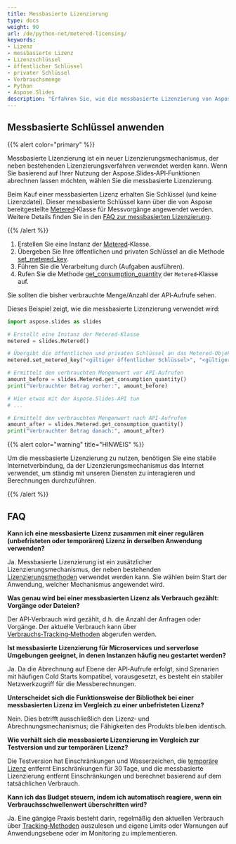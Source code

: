 ```yaml
---
title: Messbasierte Lizenzierung
type: docs
weight: 90
url: /de/python-net/metered-licensing/
keywords:
- Lizenz
- messbasierte Lizenz
- Lizenzschlüssel
- öffentlicher Schlüssel
- privater Schlüssel
- Verbrauchsmenge
- Python
- Aspose.Slides
description: "Erfahren Sie, wie die messbasierte Lizenzierung von Aspose.Slides für Python via .NET es Ihnen ermöglicht, PowerPoint- und OpenDocument-Dateien flexibel zu verarbeiten und nur das zu bezahlen, was Sie nutzen."
---
```


## **Messbasierte Schlüssel anwenden**

{{% alert color="primary" %}} 

Messbasierte Lizenzierung ist ein neuer Lizenzierungsmechanismus, der neben bestehenden Lizenzierungsverfahren verwendet werden kann. Wenn Sie basierend auf Ihrer Nutzung der Aspose.Slides‑API‑Funktionen abrechnen lassen möchten, wählen Sie die messbasierte Lizenzierung.

Beim Kauf einer messbasierten Lizenz erhalten Sie Schlüssel (und keine Lizenzdatei). Dieser messbasierte Schlüssel kann über die von Aspose bereitgestellte [Metered](https://reference.aspose.com/slides/python-net/aspose.slides/metered/)‑Klasse für Messvorgänge angewendet werden. Weitere Details finden Sie in den [FAQ zur messbasierten Lizenzierung](https://purchase.aspose.com/faqs/licensing/metered).

{{% /alert %}} 

1. Erstellen Sie eine Instanz der [Metered](https://reference.aspose.com/slides/python-net/aspose.slides/metered/)‑Klasse.
1. Übergeben Sie Ihre öffentlichen und privaten Schlüssel an die Methode [set_metered_key](https://reference.aspose.com/slides/python-net/aspose.slides/metered/set_metered_key/#str-str).
1. Führen Sie die Verarbeitung durch (Aufgaben ausführen).
1. Rufen Sie die Methode [get_consumption_quantity](https://reference.aspose.com/slides/python-net/aspose.slides/metered/get_consumption_quantity/#) der `Metered`‑Klasse auf.

Sie sollten die bisher verbrauchte Menge/Anzahl der API‑Aufrufe sehen.

Dieses Beispiel zeigt, wie die messbasierte Lizenzierung verwendet wird:

```python
import aspose.slides as slides

# Erstellt eine Instanz der Metered‑Klasse
metered = slides.Metered()

# Übergibt die öffentlichen und privaten Schlüssel an das Metered‑Objekt
metered.set_metered_key("<gültiger öffentlicher Schlüssel>", "<gültiger privater Schlüssel>")

# Ermittelt den verbrauchten Mengenwert vor API‑Aufrufen
amount_before = slides.Metered.get_consumption_quantity()
print("Verbrauchter Betrag vorher:", amount_before)

# Hier etwas mit der Aspose.Slides‑API tun
# ...

# Ermittelt den verbrauchten Mengenwert nach API‑Aufrufen
amount_after = slides.Metered.get_consumption_quantity()
print("Verbrauchter Betrag danach:", amount_after)
```

{{% alert color="warning" title="HINWEIS"  %}} 

Um die messbasierte Lizenzierung zu nutzen, benötigen Sie eine stabile Internetverbindung, da der Lizenzierungsmechanismus das Internet verwendet, um ständig mit unseren Diensten zu interagieren und Berechnungen durchzuführen.

{{% /alert %}} 

## **FAQ**

**Kann ich eine messbasierte Lizenz zusammen mit einer regulären (unbefristeten oder temporären) Lizenz in derselben Anwendung verwenden?**

Ja. Messbasierte Lizenzierung ist ein zusätzlicher Lizenzierungsmechanismus, der neben bestehenden [Lizenzierungsmethoden](/slides/de/python-net/licensing/) verwendet werden kann. Sie wählen beim Start der Anwendung, welcher Mechanismus angewendet wird.

**Was genau wird bei einer messbasierten Lizenz als Verbrauch gezählt: Vorgänge oder Dateien?**

Der API‑Verbrauch wird gezählt, d.h. die Anzahl der Anfragen oder Vorgänge. Der aktuelle Verbrauch kann über [Verbrauchs‑Tracking‑Methoden](https://reference.aspose.com/slides/python-net/aspose.slides/metered/) abgerufen werden.

**Ist messbasierte Lizenzierung für Microservices und serverlose Umgebungen geeignet, in denen Instanzen häufig neu gestartet werden?**

Ja. Da die Abrechnung auf Ebene der API‑Aufrufe erfolgt, sind Szenarien mit häufigen Cold Starts kompatibel, vorausgesetzt, es besteht ein stabiler Netzwerkzugriff für die Messberechnungen.

**Unterscheidet sich die Funktionsweise der Bibliothek bei einer messbasierten Lizenz im Vergleich zu einer unbefristeten Lizenz?**

Nein. Dies betrifft ausschließlich den Lizenz‑ und Abrechnungsmechanismus; die Fähigkeiten des Produkts bleiben identisch.

**Wie verhält sich die messbasierte Lizenzierung im Vergleich zur Testversion und zur temporären Lizenz?**

Die Testversion hat Einschränkungen und Wasserzeichen, die [temporäre Lizenz](https://purchase.aspose.com/temporary-license/) entfernt Einschränkungen für 30 Tage, und die messbasierte Lizenzierung entfernt Einschränkungen und berechnet basierend auf dem tatsächlichen Verbrauch.

**Kann ich das Budget steuern, indem ich automatisch reagiere, wenn ein Verbrauchsschwellenwert überschritten wird?**

Ja. Eine gängige Praxis besteht darin, regelmäßig den aktuellen Verbrauch über [Tracking‑Methoden](https://reference.aspose.com/slides/python-net/aspose.slides/metered/) auszulesen und eigene Limits oder Warnungen auf Anwendungsebene oder im Monitoring zu implementieren.